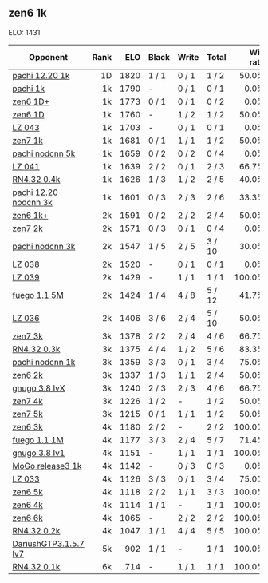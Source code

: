 ## zen6 1k ##

ELO: 1431

Opponent | Rank | ELO | Black | Write | Total | Win rate
---------|-----:|----:|-------|-------|-------|-------:
[pachi 12.20 1k](pachi%2012.20%201k.md) | 1D | 1820 | 1 / 1 | 0 / 1 | 1 / 2 | 50.0%
[pachi 1k](pachi%201k.md) | 1k | 1790 | - | 0 / 1 | 0 / 1 | 0.0%
[zen6 1D+](zen6%201D+.md) | 1k | 1773 | 0 / 1 | 0 / 1 | 0 / 2 | 0.0%
[zen6 1D](zen6%201D.md) | 1k | 1760 | - | 1 / 2 | 1 / 2 | 50.0%
[LZ 043](LZ%20043.md) | 1k | 1703 | - | 0 / 1 | 0 / 1 | 0.0%
[zen7 1k](zen7%201k.md) | 1k | 1681 | 0 / 1 | 1 / 1 | 1 / 2 | 50.0%
[pachi nodcnn 5k](pachi%20nodcnn%205k.md) | 1k | 1659 | 0 / 2 | 0 / 2 | 0 / 4 | 0.0%
[LZ 041](LZ%20041.md) | 1k | 1639 | 2 / 2 | 0 / 1 | 2 / 3 | 66.7%
[RN4.32 0.4k](RN4.32%200.4k.md) | 1k | 1626 | 1 / 3 | 1 / 2 | 2 / 5 | 40.0%
[pachi 12.20 nodcnn 3k](pachi%2012.20%20nodcnn%203k.md) | 1k | 1601 | 0 / 3 | 2 / 3 | 2 / 6 | 33.3%
[zen6 1k+](zen6%201k+.md) | 2k | 1591 | 0 / 2 | 2 / 2 | 2 / 4 | 50.0%
[zen7 2k](zen7%202k.md) | 2k | 1571 | 0 / 3 | 0 / 1 | 0 / 4 | 0.0%
[pachi nodcnn 3k](pachi%20nodcnn%203k.md) | 2k | 1547 | 1 / 5 | 2 / 5 | 3 / 10 | 30.0%
[LZ 038](LZ%20038.md) | 2k | 1520 | - | 0 / 1 | 0 / 1 | 0.0%
[LZ 039](LZ%20039.md) | 2k | 1429 | - | 1 / 1 | 1 / 1 | 100.0%
[fuego 1.1 5M](fuego%201.1%205M.md) | 2k | 1424 | 1 / 4 | 4 / 8 | 5 / 12 | 41.7%
[LZ 036](LZ%20036.md) | 2k | 1406 | 3 / 6 | 2 / 4 | 5 / 10 | 50.0%
[zen7 3k](zen7%203k.md) | 3k | 1378 | 2 / 2 | 2 / 4 | 4 / 6 | 66.7%
[RN4.32 0.3k](RN4.32%200.3k.md) | 3k | 1375 | 4 / 4 | 1 / 2 | 5 / 6 | 83.3%
[pachi nodcnn 1k](pachi%20nodcnn%201k.md) | 3k | 1359 | 3 / 3 | 0 / 1 | 3 / 4 | 75.0%
[zen6 2k](zen6%202k.md) | 3k | 1337 | 1 / 3 | 1 / 1 | 2 / 4 | 50.0%
[gnugo 3.8 lvX](gnugo%203.8%20lvX.md) | 3k | 1240 | 2 / 3 | 2 / 3 | 4 / 6 | 66.7%
[zen7 4k](zen7%204k.md) | 3k | 1226 | 1 / 2 | - | 1 / 2 | 50.0%
[zen7 5k](zen7%205k.md) | 3k | 1215 | 0 / 1 | 1 / 1 | 1 / 2 | 50.0%
[zen6 3k](zen6%203k.md) | 4k | 1180 | 2 / 2 | - | 2 / 2 | 100.0%
[fuego 1.1 1M](fuego%201.1%201M.md) | 4k | 1177 | 3 / 3 | 2 / 4 | 5 / 7 | 71.4%
[gnugo 3.8 lv1](gnugo%203.8%20lv1.md) | 4k | 1151 | - | 1 / 1 | 1 / 1 | 100.0%
[MoGo release3 1k](MoGo%20release3%201k.md) | 4k | 1142 | - | 0 / 3 | 0 / 3 | 0.0%
[LZ 033](LZ%20033.md) | 4k | 1126 | 3 / 3 | 0 / 1 | 3 / 4 | 75.0%
[zen6 5k](zen6%205k.md) | 4k | 1118 | 2 / 2 | 1 / 1 | 3 / 3 | 100.0%
[zen6 4k](zen6%204k.md) | 4k | 1114 | 1 / 1 | - | 1 / 1 | 100.0%
[zen6 6k](zen6%206k.md) | 4k | 1065 | - | 2 / 2 | 2 / 2 | 100.0%
[RN4.32 0.2k](RN4.32%200.2k.md) | 4k | 1047 | 1 / 1 | 4 / 4 | 5 / 5 | 100.0%
[DariushGTP3.1.5.7 lv7](DariushGTP3.1.5.7%20lv7.md) | 5k | 902 | 1 / 1 | - | 1 / 1 | 100.0%
[RN4.32 0.1k](RN4.32%200.1k.md) | 6k | 714 | - | 1 / 1 | 1 / 1 | 100.0%
